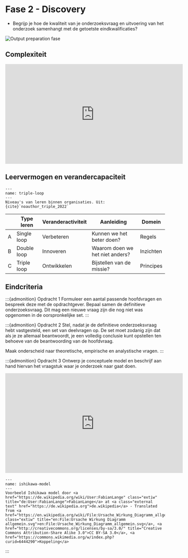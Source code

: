 # Fase 2 - Discovery

- Begrijp je hoe de kwaliteit van je onderzoeksvraag en uitvoering van het onderzoek samenhangt met de getoetste eindkwalificaties?

![Output preparation fase](images/preparation-discovery.png)

## Complexiteit

<iframe width="560" height="315" src="https://www.youtube.com/embed/6QaVW_nNMaE?si=v45VMud_a-xvFy2P" title="YouTube video player" frameborder="0" allow="accelerometer; autoplay; clipboard-write; encrypted-media; gyroscope; picture-in-picture; web-share" referrerpolicy="strict-origin-when-cross-origin" allowfullscreen></iframe>

## Leervermogen en verandercapaciteit

```{figure} images/triple-loop.png
---
name: triple-loop
---
Niveau's van leren binnen organisaties. Uit: {cite}`noauthor_triple_2022`
```

|  | Type leren   | Veranderactiviteit | Aanleiding                | Domein     |
|---|--------------|--------------------|---------------------------|------------|
| A | Single loop  | Verbeteren         | Kunnen we het beter doen? | Regels     |
| B | Double loop  | Innoveren          | Waarom doen we het niet anders? | Inzichten  |
| C | Triple loop  | Ontwikkelen        | Bijstellen van de missie? | Principes  |


## Eindcriteria
:::{admonition} Opdracht 1
Formuleer een aantal passende hoofdvragen en bespreek deze met de opdrachtgever. Bepaal samen de definitieve onderzoeksvraag. Dit mag een nieuwe vraag zijn die nog niet was opgenomen in de oorspronkelijke set.
:::

:::{admonition} Opdracht 2
Stel, nadat je de definitieve onderzoeksvraag hebt vastgesteld, een set van deelvragen op. De set moet zodanig zijn dat als je ze allemaal beantwoordt, je een volledig conclusie kunt opstellen ten behoeve van de beantwoording van de hoofdvraag.

Maak onderscheid naar theoretische, empirische en analystische vragen.
:::

:::{admonition} Opdracht 3
Ontwerp je conceptuele model en beschrijf aan hand hiervan het vraagstuk waar je onderzoek naar gaat doen.

<iframe width="560" height="315" src="https://www.youtube.com/embed/MnfRdTCUIsc?si=BwPjOes7XhW5AJJX" title="YouTube video player" frameborder="0" allow="accelerometer; autoplay; clipboard-write; encrypted-media; gyroscope; picture-in-picture; web-share" referrerpolicy="strict-origin-when-cross-origin" allowfullscreen></iframe>

```{figure} images/ishikawa-model.png
---
name: ishikawa-model
---
Voorbeeld Ishikawa model door <a href="https://de.wikipedia.org/wiki/User:FabianLange" class="extiw" title="de:User:FabianLange">FabianLange</a> at <a class="external text" href="https://de.wikipedia.org">de.wikipedia</a> - Translated from <a href="https://en.wikipedia.org/wiki/File:Ursache_Wirkung_Diagramm_allgemein.svg" class="extiw" title="en:File:Ursache Wirkung Diagramm allgemein.svg">en:File:Ursache_Wirkung_Diagramm_allgemein.svg</a>, <a href="http://creativecommons.org/licenses/by-sa/3.0/" title="Creative Commons Attribution-Share Alike 3.0">CC BY-SA 3.0</a>, <a href="https://commons.wikimedia.org/w/index.php?curid=6444290">Koppeling</a>
```
:::